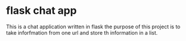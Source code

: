 # flask chat app

This is a chat application written in flask the purpose of this project is to take inforfmation from one url and store th information in a list.
